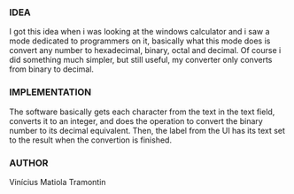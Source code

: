 ### IDEA
I got this idea when i was looking at the windows calculator and i saw a mode dedicated to programmers on it, basically what this mode does is convert any number to hexadecimal, binary, octal and decimal. Of course i did something much simpler, but still useful, my converter only converts from binary to decimal.

### IMPLEMENTATION
The software basically gets each character from the text in the text field, converts it to an integer, and does the operation to convert the binary number to its decimal equivalent. Then, the label from the UI has its text set to the result when the convertion is finished.

### AUTHOR
Vinícius Matiola Tramontin

